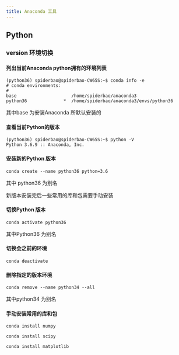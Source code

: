 ```yaml
---
title: Anaconda 工具
---
```


## Python

### version 环境切换

#### 列出当前Anaconda python拥有的环境列表

```linux
(python36) spiderbao@spiderbao-CW65S:~$ conda info -e
# conda environments:
#
base                     /home/spiderbao/anaconda3
python36              *  /home/spiderbao/anaconda3/envs/python36
```
其中base 为安装Anaconda 所默认安装的

#### 查看当前Python的版本

```linux
(python36) spiderbao@spiderbao-CW65S:~$ python -V
Python 3.6.9 :: Anaconda, Inc.
```

#### 安装新的Python 版本

```linux
conda create --name python36 python=3.6
```
其中 python36 为别名

新版本安装完后一些常用的库和包需要手动安装

#### 切换Python 版本

```linux
conda activate python36
```
其中Python36 为别名

#### 切换会之前的环境

```linux
conda deactivate
```
#### 删除指定的版本环境

```linux
conda remove --name python34 --all
```
其中python34 为别名

#### 手动安装常用的库和包

```linux
conda install numpy

conda install scipy

conda install matplotlib
```